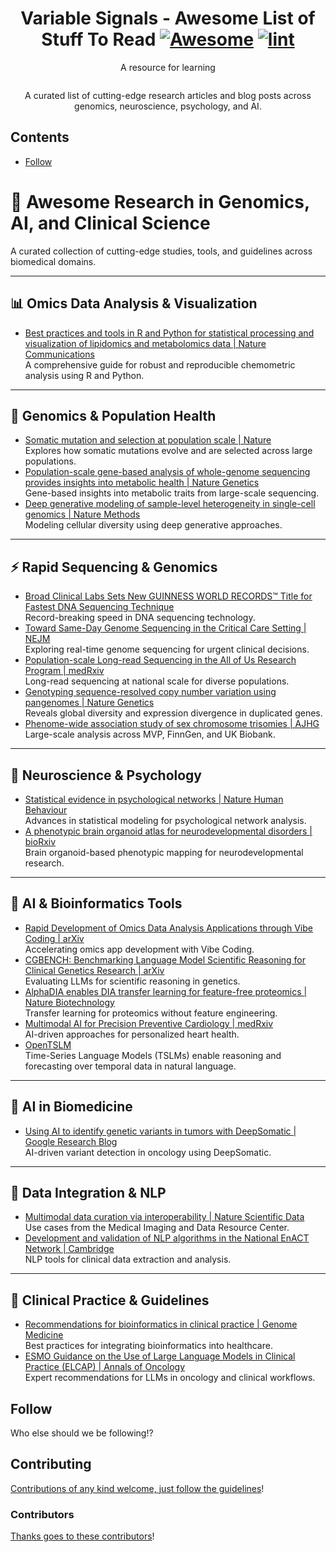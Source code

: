 <div align="center">

<!-- title -->

<!--lint ignore no-dead-urls-->

# Variable Signals - Awesome List of Stuff To Read [![Awesome](https://awesome.re/badge.svg)](https://awesome.re) [![lint](https://github.com/kevin3/variable-signals/actions/workflows/lint.yaml/badge.svg)](https://github.com/kevin3/variable-signals/actions/workflows/lint.yaml)

<!-- subtitle -->

A resource for learning

<!-- image -->

<a href="" target="_blank" rel="noopener noreferrer">
  <img src="" />
</a>

<!-- description -->

A curated list of cutting-edge research articles and blog posts across genomics, neuroscience, psychology, and AI.

</div>

<!-- TOC -->

## Contents

- [Follow](#follow)

<!-- CONTENT -->

# 🧬 Awesome Research in Genomics, AI, and Clinical Science

A curated collection of cutting-edge studies, tools, and guidelines across biomedical domains.

---

## 📊 Omics Data Analysis & Visualization
- [Best practices and tools in R and Python for statistical processing and visualization of lipidomics and metabolomics data | Nature Communications](https://www.nature.com/articles/s41467-025-63751-1)  
  A comprehensive guide for robust and reproducible chemometric analysis using R and Python.

---

## 🔬 Genomics & Population Health
- [Somatic mutation and selection at population scale | Nature](https://www.nature.com/articles/s41586-025-09584-w)  
  Explores how somatic mutations evolve and are selected across large populations.
- [Population-scale gene-based analysis of whole-genome sequencing provides insights into metabolic health | Nature Genetics](https://www.nature.com/articles/s41588-025-02364-2)  
  Gene-based insights into metabolic traits from large-scale sequencing.
- [Deep generative modeling of sample-level heterogeneity in single-cell genomics | Nature Methods](https://www.nature.com/articles/s41592-025-02808-x)  
  Modeling cellular diversity using deep generative approaches.

---

## ⚡ Rapid Sequencing & Genomics
- [Broad Clinical Labs Sets New GUINNESS WORLD RECORDS™ Title for Fastest DNA Sequencing Technique](https://broadclinicallabs.org/broad-clinical-labs-sets-new-guinness-world-records-title-for-fastest-dna-sequencing-technique/)  
  Record-breaking speed in DNA sequencing technology.
- [Toward Same-Day Genome Sequencing in the Critical Care Setting | NEJM](https://www.nejm.org/doi/full/10.1056/NEJMc2512825)  
  Exploring real-time genome sequencing for urgent clinical decisions.
- [Population-scale Long-read Sequencing in the All of Us Research Program | medRxiv](https://www.medrxiv.org/content/10.1101/2025.10.02.25336942v1)  
  Long-read sequencing at national scale for diverse populations.
- [Genotyping sequence-resolved copy number variation using pangenomes | Nature Genetics](https://share.google/tK2vjdTq9XauZpjxB)  
  Reveals global diversity and expression divergence in duplicated genes.
- [Phenome-wide association study of sex chromosome trisomies | AJHG](https://www.cell.com/ajhg/abstract/S0002-9297(25)00287-3)  
  Large-scale analysis across MVP, FinnGen, and UK Biobank.

---

## 🧠 Neuroscience & Psychology
- [Statistical evidence in psychological networks | Nature Human Behaviour](https://www.nature.com/articles/s41562-025-02314-2)  
  Advances in statistical modeling for psychological network analysis.
- [A phenotypic brain organoid atlas for neurodevelopmental disorders | bioRxiv](https://www.biorxiv.org/content/10.1101/2025.09.12.675864v1?s=08)  
  Brain organoid-based phenotypic mapping for neurodevelopmental research.

---

## 🧠 AI & Bioinformatics Tools
- [Rapid Development of Omics Data Analysis Applications through Vibe Coding | arXiv](https://doi.org/10.48550/arXiv.2510.09804)  
  Accelerating omics app development with Vibe Coding.
- [CGBENCH: Benchmarking Language Model Scientific Reasoning for Clinical Genetics Research | arXiv](https://arxiv.org/abs/2510.11985)  
  Evaluating LLMs for scientific reasoning in genetics.
- [AlphaDIA enables DIA transfer learning for feature-free proteomics | Nature Biotechnology](https://www.nature.com/articles/s41587-025-02791-w)  
  Transfer learning for proteomics without feature engineering.
- [Multimodal AI for Precision Preventive Cardiology | medRxiv](https://www.medrxiv.org/content/10.1101/2025.10.09.25337677v1)  
  AI-driven approaches for personalized heart health.
- [OpenTSLM](https://opentslm.com)  
  Time-Series Language Models (TSLMs) enable reasoning and forecasting over temporal data in natural language.

---

## 🤖 AI in Biomedicine
- [Using AI to identify genetic variants in tumors with DeepSomatic | Google Research Blog](https://research.google/blog/using-ai-to-identify-genetic-variants-in-tumors-with-deepsomatic/)  
  AI-driven variant detection in oncology using DeepSomatic.

---

## 🧩 Data Integration & NLP
- [Multimodal data curation via interoperability | Nature Scientific Data](https://www.nature.com/articles/s41597-025-05678-2)  
  Use cases from the Medical Imaging and Data Resource Center.
- [Development and validation of NLP algorithms in the National EnACT Network | Cambridge](https://www.cambridge.org/core/journals/journal-of-clinical-and-translational-science/article/development-and-validation-of-natural-language-processing-algorithms-in-the-national-enact-network/408D044A5076616CCC42AB884C26011A)  
  NLP tools for clinical data extraction and analysis.

---

## 🧪 Clinical Practice & Guidelines
- [Recommendations for bioinformatics in clinical practice | Genome Medicine](https://genomemedicine.biomedcentral.com/articles/10.1186/s13073-025-01543-4)  
  Best practices for integrating bioinformatics into healthcare.
- [ESMO Guidance on the Use of Large Language Models in Clinical Practice (ELCAP) | Annals of Oncology](https://www.annalsofoncology.org/article/%20S0923-7534(25)04698-8/fulltext)  
  Expert recommendations for LLMs in oncology and clinical workflows.


<!-- END CONTENT -->

## Follow

<!-- list people worth following on social sites (Twitter, LinkedIn, GitHub, YouTube etc.) -->

Who else should we be following!?

## Contributing

[Contributions of any kind welcome, just follow the guidelines](contributing.md)!

### Contributors

[Thanks goes to these contributors](https://github.com/kevin3/variable-signals/graphs/contributors)!
